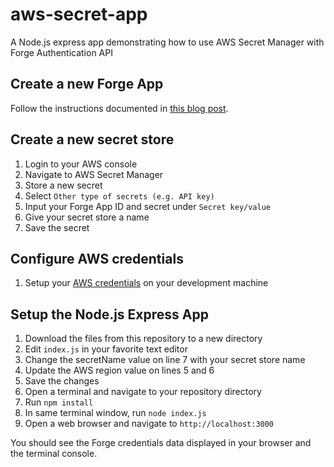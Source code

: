 # aws-secret-app
A Node.js express app demonstrating how to use AWS Secret Manager with Forge Authentication API

## Create a new Forge App

Follow the instructions documented in [this blog post](https://developer.autodesk.com/en/docs/oauth/v2/tutorials/create-app/).

## Create a new secret store

1. Login to your AWS console
2. Navigate to AWS Secret Manager
3. Store a new secret
4. Select `Other type of secrets (e.g. API key)`
5. Input your Forge App ID and secret under `Secret key/value`
6. Give your secret store a name 
7. Save the secret

## Configure AWS credentials

1. Setup your [AWS credentials](https://docs.aws.amazon.com/sdk-for-java/v1/developer-guide/setup-credentials.html) on your development machine

## Setup the Node.js Express App

1. Download the files from this repository to a new directory
2. Edit `index.js` in your favorite text editor
3. Change the secretName value on line 7 with your secret store name
4. Update the AWS region value on lines 5 and 6 
5. Save the changes
6. Open a terminal and navigate to your repository directory
7. Run `npm install`
8. In same terminal window, run `node index.js`
9. Open a web browser and navigate to `http://localhost:3000`

You should see the Forge credentials data displayed in your browser and the terminal console.
